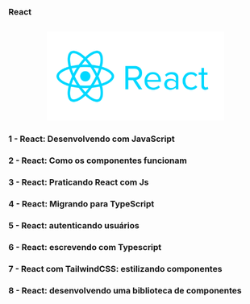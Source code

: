 ##
### React
##

<p align="center">
  <img alt="...." src="./src/reactjs_logo_icon_170805.png" width="70%">
</p>

### 1 - React: Desenvolvendo com JavaScript

### 2 - React: Como os componentes funcionam

### 3 - React: Praticando React com Js

### 4 - React: Migrando para TypeScript

### 5 - React: autenticando usuários

### 6 - React: escrevendo com Typescript

### 7 - React com TailwindCSS: estilizando componentes

### 8 - React: desenvolvendo uma biblioteca de componentes

